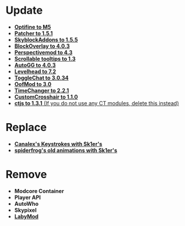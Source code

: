 # Update
- [**Optifine to M5**](https://optifine.net/adloadx?f=preview_OptiFine_1.8.9_HD_U_M5.jar)
- [**Patcher to 1.5.1**](https://sk1er.club/mods/patcher)
- [**SkyblockAddons to 1.5.5**](https://biscuit.codes/mods/skyblockaddons/downloadversion/?v=latest)
- [**BlockOverlay to 4.0.3**](https://hypixel.net/threads/forge-1-8-9-block-overlay-v4-0-3.1417995/)
- [**Perspectivemod to 4.3**](https://github.com/DJtheRedstoner/PerspectiveModv4/releases/)
- [**Scrollable tooltips to 1.3**](https://sk1er.club/mods/text_overflow_scroll)
- [**AutoGG to 4.0.3**](https://sk1er.club/mods/autogg)
- [**Levelhead to 7.2**](https://sk1er.club/mods/level_head)
- [**ToggleChat to 3.0.34**](https://github.com/boomboompower/ToggleChat/releases/)
- [**OofMod to 3.0**](https://sk1er.club/mods/refractionoof)
- [**TimeChanger to 2.2.1**](https://github.com/shatter-point/Revamped-TimeChanger/releases/)
- [**CustomCrosshair to 1.1.0**](https://www.curseforge.com/minecraft/mc-mods/custom-crosshair-mod/files/3164058)
- [**ctjs to 1.3.1** (If you do not use any CT modules, delete this instead)](https://github.com/ChatTriggers/ChatTriggers/releases/download/1.3.1/ctjs-1.3.1-1.8.9.jar)

# Replace
- [**Canalex's Keystrokes with Sk1er's**](https://sk1er.club/mods/keystrokesmod)
- [**spiderfrog's old animations with Sk1er's**](https://sk1er.club/beta)

# Remove
- **Modcore Container**
- **Player API**
- **AutoWho**
- **Skypixel**
- [**LabyMod**](https://github.com/MicrocontrollersDev/Alternatives/blob/main/LabyMod.md)
